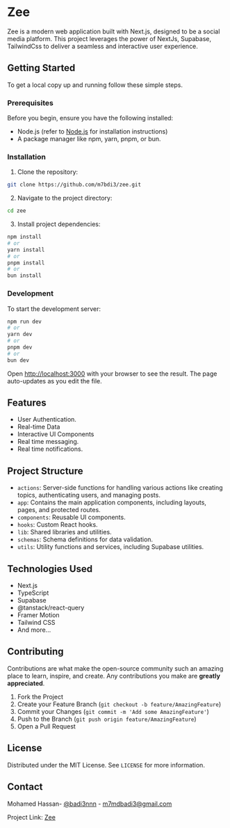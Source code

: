 # Zee

Zee is a modern web application built with Next.js, designed to be a social media platform. This project leverages the power of NextJs, Supabase, TailwindCss to deliver a seamless and interactive user experience.

## Getting Started

To get a local copy up and running follow these simple steps.

### Prerequisites

Before you begin, ensure you have the following installed:

- Node.js (refer to [Node.js](https://nodejs.org/) for installation instructions)
- A package manager like npm, yarn, pnpm, or bun.

### Installation

1. Clone the repository:

```bash
git clone https://github.com/m7bdi3/zee.git
```

2. Navigate to the project directory:

```bash
cd zee
```

3. Install project dependencies:

```bash
npm install
# or
yarn install
# or
pnpm install
# or
bun install
```

### Development

To start the development server:

```bash
npm run dev
# or
yarn dev
# or
pnpm dev
# or
bun dev
```

Open [http://localhost:3000](http://localhost:3000) with your browser to see the result. The page auto-updates as you edit the file.

## Features

- User Authentication.
- Real-time Data
- Interactive UI Components
- Real time messaging.
- Real time notifications.

## Project Structure

- `actions`: Server-side functions for handling various actions like creating topics, authenticating users, and managing posts.
- `app`: Contains the main application components, including layouts, pages, and protected routes.
- `components`: Reusable UI components.
- `hooks`: Custom React hooks.
- `lib`: Shared libraries and utilities.
- `schemas`: Schema definitions for data validation.
- `utils`: Utility functions and services, including Supabase utilities.

## Technologies Used

- Next.js
- TypeScript
- Supabase
- @tanstack/react-query
- Framer Motion
- Tailwind CSS
- And more...

## Contributing

Contributions are what make the open-source community such an amazing place to learn, inspire, and create. Any contributions you make are **greatly appreciated**.

1. Fork the Project
2. Create your Feature Branch (`git checkout -b feature/AmazingFeature`)
3. Commit your Changes (`git commit -m 'Add some AmazingFeature'`)
4. Push to the Branch (`git push origin feature/AmazingFeature`)
5. Open a Pull Request

## License

Distributed under the MIT License. See `LICENSE` for more information.

## Contact

Mohamed Hassan- [@badi3nnn](https://twitter.com/badi3nnn) - <m7mdbadi3@gmail.com>

Project Link: [Zee](https://zee-delta.vercel.app/)
